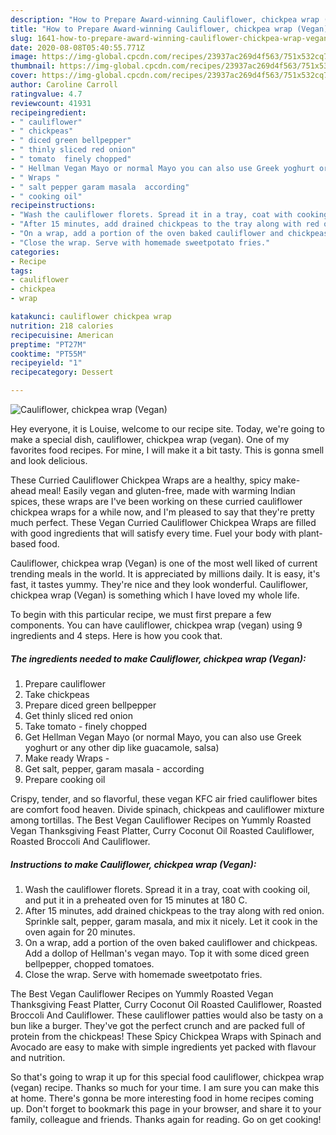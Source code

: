 ```yaml
---
description: "How to Prepare Award-winning Cauliflower, chickpea wrap (Vegan)"
title: "How to Prepare Award-winning Cauliflower, chickpea wrap (Vegan)"
slug: 1641-how-to-prepare-award-winning-cauliflower-chickpea-wrap-vegan
date: 2020-08-08T05:40:55.771Z
image: https://img-global.cpcdn.com/recipes/23937ac269d4f563/751x532cq70/cauliflower-chickpea-wrap-vegan-recipe-main-photo.jpg
thumbnail: https://img-global.cpcdn.com/recipes/23937ac269d4f563/751x532cq70/cauliflower-chickpea-wrap-vegan-recipe-main-photo.jpg
cover: https://img-global.cpcdn.com/recipes/23937ac269d4f563/751x532cq70/cauliflower-chickpea-wrap-vegan-recipe-main-photo.jpg
author: Caroline Carroll
ratingvalue: 4.7
reviewcount: 41931
recipeingredient:
- " cauliflower"
- " chickpeas"
- " diced green bellpepper"
- " thinly sliced red onion"
- " tomato  finely chopped"
- " Hellman Vegan Mayo or normal Mayo you can also use Greek yoghurt or any other dip like guacamole salsa"
- " Wraps "
- " salt pepper garam masala  according"
- " cooking oil"
recipeinstructions:
- "Wash the cauliflower florets. Spread it in a tray, coat with cooking oil, and put it in a preheated oven for 15 minutes at 180 C."
- "After 15 minutes, add drained chickpeas to the tray along with red onion. Sprinkle salt, pepper, garam masala, and mix it nicely. Let it cook in the oven again for 20 minutes."
- "On a wrap, add a portion of the oven baked cauliflower and chickpeas. Add a dollop of Hellman&#39;s vegan mayo. Top it with some diced green bellpepper, chopped tomatoes."
- "Close the wrap. Serve with homemade sweetpotato fries."
categories:
- Recipe
tags:
- cauliflower
- chickpea
- wrap

katakunci: cauliflower chickpea wrap 
nutrition: 218 calories
recipecuisine: American
preptime: "PT27M"
cooktime: "PT55M"
recipeyield: "1"
recipecategory: Dessert

---
```



![Cauliflower, chickpea wrap (Vegan)](https://img-global.cpcdn.com/recipes/23937ac269d4f563/751x532cq70/cauliflower-chickpea-wrap-vegan-recipe-main-photo.jpg)

Hey everyone, it is Louise, welcome to our recipe site. Today, we're going to make a special dish, cauliflower, chickpea wrap (vegan). One of my favorites food recipes. For mine, I will make it a bit tasty. This is gonna smell and look delicious.

These Curried Cauliflower Chickpea Wraps are a healthy, spicy make-ahead meal! Easily vegan and gluten-free, made with warming Indian spices, these wraps are I&#39;ve been working on these curried cauliflower chickpea wraps for a while now, and I&#39;m pleased to say that they&#39;re pretty much perfect. These Vegan Curried Cauliflower Chickpea Wraps are filled with good ingredients that will satisfy every time. Fuel your body with plant-based food.

Cauliflower, chickpea wrap (Vegan) is one of the most well liked of current trending meals in the world. It is appreciated by millions daily. It is easy, it's fast, it tastes yummy. They're nice and they look wonderful. Cauliflower, chickpea wrap (Vegan) is something which I have loved my whole life.


To begin with this particular recipe, we must first prepare a few components. You can have cauliflower, chickpea wrap (vegan) using 9 ingredients and 4 steps. Here is how you cook that.

<!--inarticleads1-->

##### The ingredients needed to make Cauliflower, chickpea wrap (Vegan):

1. Prepare  cauliflower
1. Take  chickpeas
1. Prepare  diced green bellpepper
1. Get  thinly sliced red onion
1. Take  tomato - finely chopped
1. Get  Hellman Vegan Mayo (or normal Mayo, you can also use Greek yoghurt or any other dip like guacamole, salsa)
1. Make ready  Wraps -
1. Get  salt, pepper, garam masala - according
1. Prepare  cooking oil


Crispy, tender, and so flavorful, these vegan KFC air fried cauliflower bites are comfort food heaven. Divide spinach, chickpeas and cauliflower mixture among tortillas. The Best Vegan Cauliflower Recipes on Yummly Roasted Vegan Thanksgiving Feast Platter, Curry Coconut Oil Roasted Cauliflower, Roasted Broccoli And Cauliflower. 

<!--inarticleads2-->

##### Instructions to make Cauliflower, chickpea wrap (Vegan):

1. Wash the cauliflower florets. Spread it in a tray, coat with cooking oil, and put it in a preheated oven for 15 minutes at 180 C.
1. After 15 minutes, add drained chickpeas to the tray along with red onion. Sprinkle salt, pepper, garam masala, and mix it nicely. Let it cook in the oven again for 20 minutes.
1. On a wrap, add a portion of the oven baked cauliflower and chickpeas. Add a dollop of Hellman&#39;s vegan mayo. Top it with some diced green bellpepper, chopped tomatoes.
1. Close the wrap. Serve with homemade sweetpotato fries.


The Best Vegan Cauliflower Recipes on Yummly Roasted Vegan Thanksgiving Feast Platter, Curry Coconut Oil Roasted Cauliflower, Roasted Broccoli And Cauliflower. These cauliflower patties would also be tasty on a bun like a burger. They&#39;ve got the perfect crunch and are packed full of protein from the chickpeas! These Spicy Chickpea Wraps with Spinach and Avocado are easy to make with simple ingredients yet packed with flavour and nutrition. 

So that's going to wrap it up for this special food cauliflower, chickpea wrap (vegan) recipe. Thanks so much for your time. I am sure you can make this at home. There's gonna be more interesting food in home recipes coming up. Don't forget to bookmark this page in your browser, and share it to your family, colleague and friends. Thanks again for reading. Go on get cooking!
